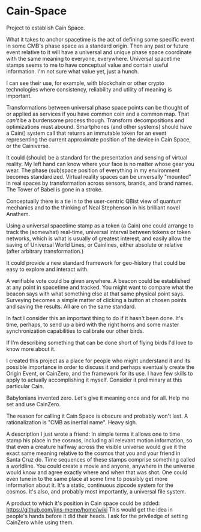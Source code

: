 # Cain-Space
Project to establish Cain Space.

What it takes to anchor spacetime is the act of defining some specific event in some CMB's phase space as a standard origin. Then any past or future event relative to it will have a universal and unique phase space coordinate with the same meaning to everyone, everywhere. Universal spacetime stamps seems to me to have conceptual value and contain useful information. I'm not sure what value yet, just a hunch.

I can see their use, for example, with blockchain or other crypto technologies where consistency, reliability and utility of meaning is important.

Transformations between universal phase space points can be thought of or applied as services if you have common coin and a common map. That _can't_ be a burdensome process though. Transform decompositions and optimizations must abound.  Smartphones (and other systems) should have a Cain() system call that returns an immutable token for an event representing the current approximate position of the device in Cain Space, or the Cainiverse.

It could (should) be a standard for the presentation and sensing of virtual reality. My left hand can know where your face is no matter whose gear you wear.   The phase (sub)space position of everything in my environment becomes standardized.  Virtual reality spaces can be unversally "mounted" in real spaces by transformation across sensors, brands, and brand names.  The Tower of Babel is gone in a stroke.

Conceptually there is a tie in to the user-centric QBist view of quantum mechanics and to the thinking of Neal Stephenson in his brilliant novel Anathem. 

Using a universal spacetime stamp as a token (a Cain) one could arrange to track the (somewhat) real-time, universal interval between tokens or token networks, which is what is usually of greatest interest, and easily allow the saving of Universal World Lines, or Cainlines, either absolute or relative (after arbitrary transformation.)

It could provide a new standard framework for geo-history that could be easy to explore and interact with.

A verifiable vote could be given anywhere.  A beacon could be established at any point in spacetime and tracked.
You might want to compare what the beacon says with what something else at that same physical point says.  Surveying becomes a simple matter of clicking a button at chosen points and saving the results.  All are on the same standard.

In fact I consider this an important thing to do if it hasn't been done. It's time, perhaps, to send up a bird with the right horns and some master synchronization capabilities to calibrate our other birds.

If I'm describing something that can be done short of flying birds I'd love to know more about it.

I created this project as a place for people who might understand it and its possible importance in order to discuss it and perhaps eventually create the Origin Event, or CainZero, and the framework for its use.  I have few skills to apply to actually accomplishing it myself.  Consider it preliminary at this particular Cain.

Babylonians invented zero.  Let's give it meaning once and for all.  Help me set and use CainZero.

The reason for calling it Cain Space is obscure and probably won't last.  A rationalization is "CMB as inertial name".  Heavy sigh.

A description I just wrote a friend: In simple terms it allows one to time stamp his place in the cosmos, including all relevant motion information, so that even a creature halfway across the visible universe would give it the exact same meaning relative to the cosmos that you and your friend in Santa Cruz do.  Time sequences of these stamps comprise something called a worldline.  You could create a movie and anyone, anywhere in the universe would know and agree exactly where and when that was shot.  One could even tune in to the same place at some time to possibly get more information about it.  It's a static, continuous zipcode system for the cosmos.  It's also, and probably most importantly, a universal file system.

A product to which it's position in Cain space could be added: https://github.com/jins-meme/home/wiki This would get the idea in people's hands before it did their heads.  I ask for the priviledge of setting CainZero while using them.

